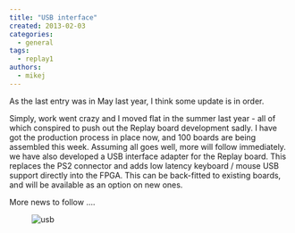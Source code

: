```yaml
---
title: "USB interface"
created: 2013-02-03
categories: 
  - general
tags:
  - replay1
authors: 
  - mikej
---
```


As the last entry was in May last year, I think some update is in order.

Simply, work went crazy and I moved flat in the summer last year - all of which conspired to push out the Replay board development sadly. I have got the production process in place now, and 100 boards are being assembled this week. Assuming all goes well, more will follow immediately. we have also developed a USB interface adapter for the Replay board. This replaces the PS2 connector and adds low latency keyboard / mouse USB support directly into the FPGA. This can be back-fitted to existing boards, and will be available as an option on new ones.

More news to follow ....

<figure>

![usb](@assets/images/post/usb.jpg)

</figure>